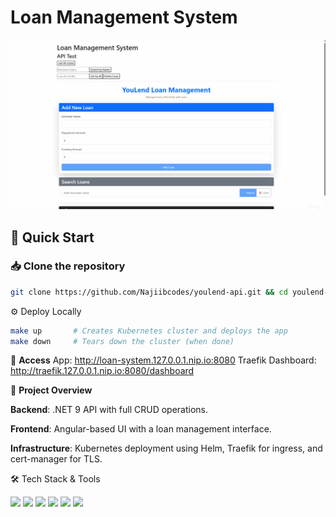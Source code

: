 
# Loan Management System

![Demo](./images/Youlend-Demo.gif)

## 🚀 Quick Start

### 📥 Clone the repository
```bash
git clone https://github.com/Najiibcodes/youlend-api.git && cd youlend-api
```

⚙️ Deploy Locally
```bash
make up       # Creates Kubernetes cluster and deploys the app
make down     # Tears down the cluster (when done)
```

🔗 **Access**
App: http://loan-system.127.0.0.1.nip.io:8080
Traefik Dashboard: http://traefik.127.0.0.1.nip.io:8080/dashboard

📌 **Project Overview**

**Backend**: .NET 9 API with full CRUD operations.

**Frontend**: Angular-based UI with a loan management interface.

**Infrastructure**: Kubernetes deployment using Helm, Traefik for ingress, and cert-manager for TLS.

🛠️ Tech Stack & Tools
<p align="left"> <img src="https://img.shields.io/badge/Docker-%230087E7.svg?style=for-the-badge&logo=docker&logoColor=white" /> <img src="https://img.shields.io/badge/Kubernetes-%23326CE5.svg?style=for-the-badge&logo=kubernetes&logoColor=white" /> <img src="https://img.shields.io/badge/Helm-%230081CB.svg?style=for-the-badge&logo=helm&logoColor=white" /> <img src="https://img.shields.io/badge/.NET-512BD4.svg?style=for-the-badge&logo=dotnet&logoColor=white" /> <img src="https://img.shields.io/badge/Angular-DD0031.svg?style=for-the-badge&logo=angular&logoColor=white" /> <img src="https://img.shields.io/badge/GitHub%20Actions-2088FF.svg?style=for-the-badge&logo=github-actions&logoColor=white" /> </p> 
